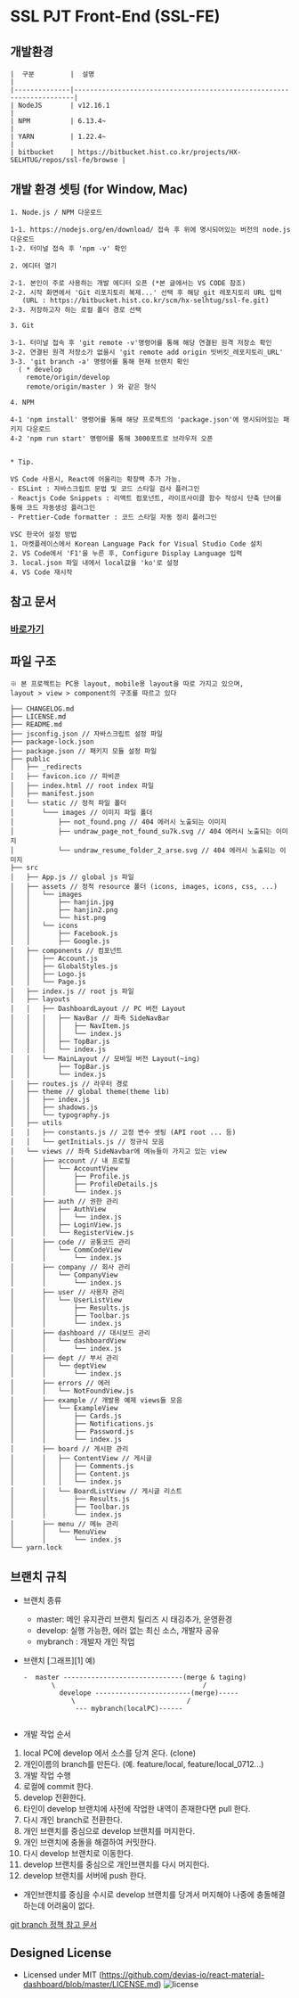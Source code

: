 
# SSL PJT Front-End (SSL-FE)

## 개발환경    
```
|  구분         |  설명                                                                 |
|--------------|----------------------------------------------------------------------|
| NodeJS       | v12.16.1                                                             |
| NPM          | 6.13.4~                                                              |
| YARN         | 1.22.4~                                                              |
| bitbucket    | https://bitbucket.hist.co.kr/projects/HX-SELHTUG/repos/ssl-fe/browse |
```

## 개발 환경 셋팅 (for Window, Mac)
```
1. Node.js / NPM 다운로드
 
1-1. https://nodejs.org/en/download/ 접속 후 위에 명시되어있는 버전의 node.js 다운로드
1-2. 터미널 접속 후 'npm -v' 확인

2. 에디터 열기

2-1. 본인이 주로 사용하는 개발 에디터 오픈 (*본 글에서는 VS CODE 참조)
2-2. 시작 화면에서 'Git 리포지토리 복제...' 선택 후 해당 git 레포지토리 URL 입력
   (URL : https://bitbucket.hist.co.kr/scm/hx-selhtug/ssl-fe.git)
2-3. 저장하고자 하는 로컬 폴더 경로 선택

3. Git

3-1. 터미널 접속 후 'git remote -v'명령어를 통해 해당 연결된 원격 저장소 확인
3-2. 연결된 원격 저장소가 없을시 'git remote add origin 빗버킷_레포지토리_URL'
3-3. 'git branch -a' 명령어를 통해 현재 브랜치 확인
  ( * develop
    remote/origin/develop
    remote/origin/master ) 와 같은 형식

4. NPM

4-1 'npm install' 명령어를 통해 해당 프로젝트의 'package.json'에 명시되어있는 패키지 다운로드
4-2 'npm run start' 명령어를 통해 3000포트로 브라우저 오픈
 
```
 
```
* Tip.

VS Code 사용시, React에 어울리는 확장팩 추가 가능.
- ESLint : 자바스크립트 문법 및 코드 스타일 검사 플러그인
- Reactjs Code Snippets : 리액트 컴포넌트, 라이프사이클 함수 작성시 단축 단어를 통해 코드 자동생성 플러그인
- Prettier-Code formatter : 코드 스타일 자동 정리 플러그인

VSC 한국어 설정 방법
1. 마켓플레이스에서 Korean Language Pack for Visual Studio Code 설치
2. VS Code에서 'F1'을 누른 후, Configure Display Language 입력
3. local.json 파일 내에서 local값을 'ko'로 설정
4. VS Code 재시작
```
## 참고 문서

### [바로가기](https://app.spaceli.io/space/1hosTH2bzRt1f3tW15dLnJXQIjn8DuPgl/page/1oQ1V-ywOFRAFhvg6yYd2my2avsnF8fSG)

## 파일 구조
```
※ 본 프로젝트는 PC용 layout, mobile용 layout을 따로 가지고 있으며,
layout > view > component의 구조를 따르고 있다

├── CHANGELOG.md
├── LICENSE.md
├── README.md
├── jsconfig.json // 자바스크립트 설정 파일
├── package-lock.json
├── package.json // 패키지 모듈 설정 파일
├── public
│   ├── _redirects
│   ├── favicon.ico // 파비콘
│   ├── index.html // root index 파일
│   ├── manifest.json
│   └── static // 정적 파일 폴더
│       └─── images // 이미지 파일 폴더
│           ├── not_found.png // 404 에러시 노출되는 이미지
│           ├── undraw_page_not_found_su7k.svg // 404 에러시 노출되는 이미지
│           └── undraw_resume_folder_2_arse.svg // 404 에러시 노출되는 이미지
├── src
│   ├── App.js // global js 파일
│   ├── assets // 정적 resource 폴더 (icons, images, icons, css, ...)
│   │   └── images
│   │       ├── hanjin.jpg
│   │       ├── hanjin2.png
│   │       └── hist.png
│   │   └── icons
│   │       ├── Facebook.js
│   │       ├── Google.js
│   ├── components // 컴포넌트
│   │   ├── Account.js
│   │   ├── GlobalStyles.js
│   │   ├── Logo.js
│   │   └── Page.js
│   ├── index.js // root js 파일
│   ├── layouts
│   │   ├── DashboardLayout // PC 버전 Layout
│   │   │   ├── NavBar // 좌측 SideNavBar
│   │   │   │   ├── NavItem.js
│   │   │   │   └── index.js
│   │   │   ├── TopBar.js
│   │   │   └── index.js
│   │   └── MainLayout // 모바일 버전 Layout(~ing)
│   │       ├── TopBar.js
│   │       └── index.js
│   ├── routes.js // 라우터 경로
│   ├── theme // global theme(theme lib)
│   │   ├── index.js 
│   │   ├── shadows.js
│   │   └── typography.js
│   ├── utils
│   │   ├── constants.js // 고정 변수 셋팅 (API root ... 등)
│   │   └── getInitials.js // 정규식 모음
│   └── views // 좌측 SideNavbar에 메뉴들이 가지고 있는 view
│       ├── account // 내 프로필
│       │   └── AccountView
│       │       ├── Profile.js
│       │       ├── ProfileDetails.js
│       │       └── index.js
│       ├── auth // 권한 관리
│       │   ├── AuthView
│       │   │   └── index.js
│       │   ├── LoginView.js
│       │   └── RegisterView.js
│       ├── code // 공통코드 관리
│       │   └── CommCodeView
│       │       └── index.js
│       ├── company // 회사 관리
│       │   └── CompanyView
│       │       └── index.js
│       ├── user // 사용자 관리
│       │   └── UserListView
│       │       ├── Results.js
│       │       ├── Toolbar.js
│       │       └── index.js
│       ├── dashboard // 대시보드 관리
│       │   └── dashboardView
│       │       └── index.js
│       ├── dept // 부서 관리
│       │   └── deptView
│       │       └── index.js
│       ├── errors // 에러
│       │   └── NotFoundView.js
│       ├── example // 개발용 예제 views들 모음
│       │   └── ExampleView
│       │       ├── Cards.js
│       │       ├── Notifications.js
│       │       ├── Password.js
│       │       └── index.js
│       ├── board // 게시판 관리
│       │   ├── ContentView // 게시글
│       │   │   ├── Comments.js
│       │   │   ├── Content.js
│       │   │   └── index.js
│       │   └── BoardListView // 게시글 리스트
│       │       ├── Results.js
│       │       ├── Toolbar.js
│       │       └── index.js
│       ├── menu // 메뉴 관리
│       │   └── MenuView
│       │       └── index.js
└── yarn.lock

```

## 브랜치 규칙   
- 브랜치 종류  
  - master: 메인 유지관리 브랜치 릴리즈 시 태깅추가, 운영환경      
  - develop: 실행 가능한, 에러 없는 최신 소스, 개발자 공유    
  - mybranch : 개발자 개인 작업    
 
- 브랜치 [그래프][1] 예) 
  
  ```
  -  master ------------------------------(merge & taging)
         \                                     /  
	       develope ------------------------(merge)-----
	          \                            /     
               --- mybranch(localPC)------        
                                               
  ```
 - 개발 작업 순서
 1. local PC에 develop 에서 소스를 당겨 온다. (clone)
 2. 개인이름의 branch를 만든다. (예. feature/local, feature/local_0712...)
 3. 개발 작업 수행
 4. 로컬에 commit 한다.
 5. develop 전환한다.
 6. 타인이 develop 브랜치에 사전에 작업한 내역이 존재한다면 pull 한다.
 7. 다시 개인 branch로 전환한다.
 8. 개인 브랜치를 중심으로 develop 브랜치를 머지한다.
 9. 개인 브랜치에 충돌을 해결하여 커밋한다.
 10. 다시 develop 브랜치로 이동한다.
 11. develop 브랜치를 중심으로 개인브랜치를 다시 머지한다.
 12. develop 브랜치를 서버에 push 한다.
 
 - 개인브랜치를 중심을 수시로 develop 브랜치를 당겨서 머지해야 나중에 충돌해결하는데 어려움이 없다.
 
[git branch 정책 참고 문서](https://techblog.woowahan.com/2553/)

## Designed License

- Licensed under MIT (https://github.com/devias-io/react-material-dashboard/blob/master/LICENSE.md)
  ![license](https://img.shields.io/badge/license-MIT-blue.svg)
